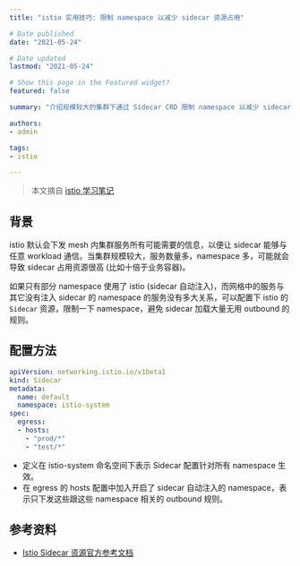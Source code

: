 ```yaml
---
title: "istio 实用技巧: 限制 namespace 以减少 sidecar 资源占用"

# Date published
date: "2021-05-24"

# Date updated
lastmod: "2021-05-24"

# Show this page in the Featured widget?
featured: false

summary: "介绍规模较大的集群下通过 Sidecar CRD 限制 namespace 以减少 sidecar 资源占用"

authors:
- admin

tags:
- istio

---
```


> 本文摘自 [istio 学习笔记](https://imroc.cc/istio/trick/restrict-sidecar-namespace/)

## 背景

istio 默认会下发 mesh 内集群服务所有可能需要的信息，以便让 sidecar 能够与任意 workload 通信。当集群规模较大，服务数量多，namespace 多，可能就会导致 sidecar 占用资源很高 (比如十倍于业务容器)。

如果只有部分 namespace 使用了 istio (sidecar 自动注入)，而网格中的服务与其它没有注入 sidecar 的 namespace 的服务没有多大关系，可以配置下 istio 的 `Sidecar` 资源，限制一下 namespace，避免 sidecar 加载大量无用 outbound 的规则。

## 配置方法

```yaml
apiVersion: networking.istio.io/v1beta1
kind: Sidecar
metadata:
  name: default
  namespace: istio-system
spec:
  egress:
  - hosts:
    - "prod/*"
    - "test/*"
```

* 定义在 istio-system 命名空间下表示 Sidecar 配置针对所有 namespace 生效。
* 在 egress 的 hosts 配置中加入开启了 sidecar 自动注入的 namespace，表示只下发这些跟这些 namespace 相关的 outbound 规则。

## 参考资料

* [Istio Sidecar 资源官方参考文档](https://istio.io/latest/docs/reference/config/networking/sidecar/)